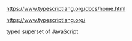 
https://www.typescriptlang.org/docs/home.html

https://www.typescriptlang.org/

typed superset of JavaScript